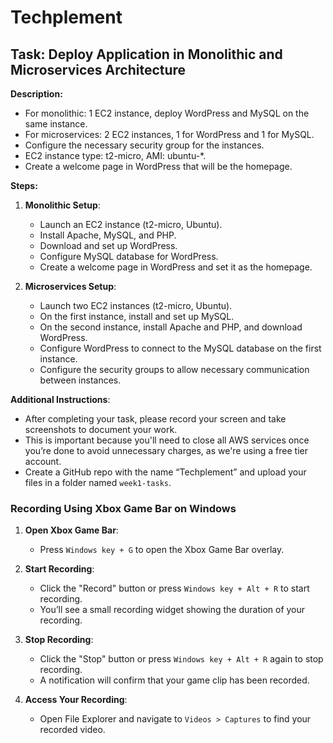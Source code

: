 # Techplement

## Task: Deploy Application in Monolithic and Microservices Architecture

**Description:**
- For monolithic: 1 EC2 instance, deploy WordPress and MySQL on the same instance.
- For microservices: 2 EC2 instances, 1 for WordPress and 1 for MySQL. 
- Configure the necessary security group for the instances.
- EC2 instance type: t2-micro, AMI: ubuntu-*.
- Create a welcome page in WordPress that will be the homepage.

**Steps:**
1. **Monolithic Setup**:
    - Launch an EC2 instance (t2-micro, Ubuntu).
    - Install Apache, MySQL, and PHP.
    - Download and set up WordPress.
    - Configure MySQL database for WordPress.
    - Create a welcome page in WordPress and set it as the homepage.

2. **Microservices Setup**:
    - Launch two EC2 instances (t2-micro, Ubuntu).
    - On the first instance, install and set up MySQL.
    - On the second instance, install Apache and PHP, and download WordPress.
    - Configure WordPress to connect to the MySQL database on the first instance.
    - Configure the security groups to allow necessary communication between instances.

**Additional Instructions**:
- After completing your task, please record your screen and take screenshots to document your work.
- This is important because you'll need to close all AWS services once you’re done to avoid unnecessary charges, as we're using a free tier account.
- Create a GitHub repo with the name “Techplement” and upload your files in a folder named `week1-tasks`.

### Recording Using Xbox Game Bar on Windows

1. **Open Xbox Game Bar**:
    - Press `Windows key + G` to open the Xbox Game Bar overlay.

2. **Start Recording**:
    - Click the "Record" button or press `Windows key + Alt + R` to start recording.
    - You’ll see a small recording widget showing the duration of your recording.

3. **Stop Recording**:
    - Click the "Stop" button or press `Windows key + Alt + R` again to stop recording.
    - A notification will confirm that your game clip has been recorded.

4. **Access Your Recording**:
    - Open File Explorer and navigate to `Videos > Captures` to find your recorded video.
